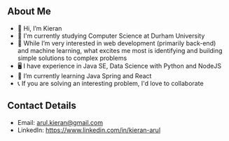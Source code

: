## About Me

- 👋 Hi, I’m Kieran
- 📖 I'm currently studying Computer Science at Durham University
- 👀 While I’m very interested in web development (primarily back-end) and machine learning, what excites me most is identifying and building simple solutions to complex problems
- 🖥 I have experience in Java SE, Data Science with Python and NodeJS
- 🌱 I’m currently learning Java Spring and React
- 📞 If you are solving an interesting problem, I'd love to collaborate

## Contact Details

- Email: arul.kieran@gmail.com
- LinkedIn: https://www.linkedin.com/in/kieran-arul

